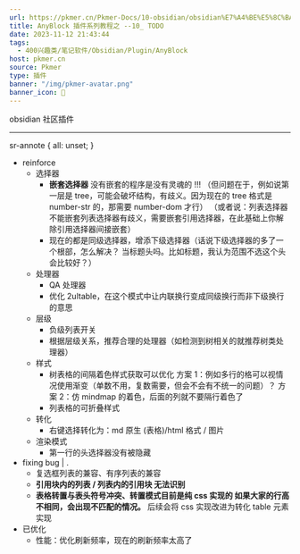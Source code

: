 ```yaml
---
url: https://pkmer.cn/Pkmer-Docs/10-obsidian/obsidian%E7%A4%BE%E5%8C%BA%E6%8F%92%E4%BB%B6/any-block/10---todo/
title: AnyBlock 插件系列教程之 --10_ TODO
date: 2023-11-12 21:43:44
tags:
  - 400兴趣类/笔记软件/Obsidian/Plugin/AnyBlock
host: pkmer.cn
source: Pkmer
type: 插件
banner: "/img/pkmer-avatar.png"
banner_icon: 🔖
---
```

<div class="menu-toggle"> <SidebarToggle client:idle ></SidebarToggle> </div>

obsidian 社区插件

* * *

sr-annote { all: unset; }

*   reinforce
    *   选择器
        *   **嵌套选择器** 没有嵌套的程序是没有灵魂的 !!! （但问题在于，例如说第一层是 tree，可能会破坏结构，有歧义。因为现在的 tree 格式是 number-str 的，那需要 number-dom 才行） （或者说：列表选择器不能嵌套列表选择器有歧义，需要嵌套引用选择器，在此基础上你解除引用选择器间接嵌套）
        *   现在的都是同级选择器，增添下级选择器（话说下级选择器的多了一个根部，怎么解决？ 当标题头吗。比如标题，我认为范围不选这个头会比较好？）
    *   处理器
        *   QA 处理器
        *   优化 2ultable，在这个模式中让内联换行变成同级换行而非下级换行的意思
    *   层级
        *   负级列表开关
        *   根据层级关系，推荐合理的处理器（如检测到树相关的就推荐树类处理器）
    *   样式
        *   树表格的间隔着色样式获取可以优化 方案 1：例如多行的格可以视情况使用渐变（单数不用，复数需要，但会不会有不统一的问题）？ 方案 2：仿 mindmap 的着色，后面的列就不要隔行着色了
        *   列表格的可折叠样式
    *   转化
        *   右键选择转化为：md 原生 (表格)/html 格式 / 图片
    *   渲染模式
        *   第一行的头选择器没有被隐藏
*   fixing bug | .
    *   复选框列表的兼容、有序列表的兼容
    *   **引用块内的列表 / 列表内的引用块 无法识别**
    *   **表格转置与表头符号冲突、转置模式目前是纯 css 实现的 如果大家的行高不相同，会出现不匹配的情况。** 后续会将 css 实现改进为转化 table 元素实现
*   已优化
    *   性能：优化刷新频率，现在的刷新频率太高了
